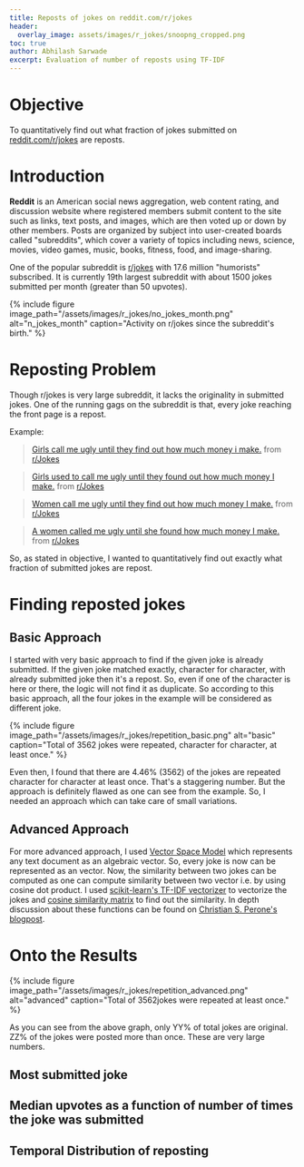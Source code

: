```yaml
---
title: Reposts of jokes on reddit.com/r/jokes
header:
  overlay_image: assets/images/r_jokes/snoopng_cropped.png
toc: true
author: Abhilash Sarwade
excerpt: Evaluation of number of reposts using TF-IDF 
---
```


# Objective

To quantitatively find out what fraction of jokes submitted on [reddit.com/r/jokes](https://www.reddit.com/r/Jokes/) are reposts.

# Introduction

**Reddit** is an American social news aggregation, web content rating, and discussion website where registered members submit content to the site such as links, text posts, and images, which are then voted up or down by other members. Posts are organized by subject into user-created boards called "subreddits", which cover a variety of topics including news, science, movies, video games, music, books, fitness, food, and image-sharing.

One of the popular subreddit is [r/jokes](https://www.reddit.com/r/Jokes/) with 17.6 million "humorists"  subscribed. It is currently 19th largest subreddit with about 1500 jokes submitted per month (greater than 50 upvotes). 

{% include figure image_path="/assets/images/r_jokes/no_jokes_month.png" alt="n_jokes_month" caption="Activity on r/jokes since the subreddit's birth." %}

# Reposting Problem

Though r/jokes is very large subreddit, it lacks the originality in submitted jokes. One of the running gags on the subreddit is that, every joke reaching the front page is a repost. 

Example:

<blockquote class="reddit-card" data-card-created="1578141860"><a href="https://www.reddit.com/r/Jokes/comments/5vt0bn/girls_call_me_ugly_until_they_find_out_how_much/">Girls call me ugly until they find out how much money i make.</a> from <a href="http://www.reddit.com/r/Jokes">r/Jokes</a></blockquote>
<script async src="//embed.redditmedia.com/widgets/platform.js" charset="UTF-8"></script>

<blockquote class="reddit-card" data-card-created="1578141883"><a href="https://www.reddit.com/r/Jokes/comments/aysxx6/girls_used_to_call_me_ugly_until_they_found_out/">Girls used to call me ugly until they found out how much money I make.</a> from <a href="http://www.reddit.com/r/Jokes">r/Jokes</a></blockquote>
<script async src="//embed.redditmedia.com/widgets/platform.js" charset="UTF-8"></script>

<blockquote class="reddit-card" data-card-created="1578141900"><a href="https://www.reddit.com/r/Jokes/comments/bugejh/women_call_me_ugly_until_they_find_out_how_much/">Women call me ugly until they find out how much money I make.</a> from <a href="http://www.reddit.com/r/Jokes">r/Jokes</a></blockquote>
<script async src="//embed.redditmedia.com/widgets/platform.js" charset="UTF-8"></script>

<blockquote class="reddit-card" data-card-created="1578141914"><a href="https://www.reddit.com/r/Jokes/comments/crclls/a_women_called_me_ugly_until_she_found_how_much/">A women called me ugly until she found how much money I make.</a> from <a href="http://www.reddit.com/r/Jokes">r/Jokes</a></blockquote>
<script async src="//embed.redditmedia.com/widgets/platform.js" charset="UTF-8"></script>

So, as stated in objective, I wanted to quantitatively find out exactly what fraction of submitted jokes are repost.  

# Finding reposted jokes

## Basic Approach

I started with very basic approach to find if the given joke is already submitted. If the given joke matched exactly, character for character, with already submitted joke then it's a repost. So, even if one of the character is here or there, the logic will not find it as duplicate. So according to this basic approach, all the four jokes in the example will be considered as different joke.

{% include figure image_path="/assets/images/r_jokes/repetition_basic.png" alt="basic" caption="Total of 3562 jokes were repeated, character for character, at least once." %}

Even then, I found that there are 4.46% (3562) of the jokes are repeated character for character at least once. That's a staggering number. But the approach is definitely flawed as one can see from the example. So, I needed an approach which can take care of small variations.



## Advanced Approach

For more advanced approach, I used [Vector Space Model](https://en.wikipedia.org/wiki/Vector_space_model) which represents any text document as an algebraic vector. So, every joke is now can be represented as an vector. Now, the similarity between two jokes can be computed as one can compute similarity between two vector i.e. by using cosine dot product. 
I used [scikit-learn's TF-IDF vectorizer](https://scikit-learn.org/stable/modules/generated/sklearn.feature_extraction.text.TfidfVectorizer.html) to vectorize the jokes and [cosine similarity matrix](https://scikit-learn.org/stable/modules/generated/sklearn.metrics.pairwise.cosine_similarity.html) to find out the similarity. In depth discussion about these functions can be found on [Christian S. Perone's blogpost](http://blog.christianperone.com/2011/09/machine-learning-text-feature-extraction-tf-idf-part-i/). 

# Onto the Results

{% include figure image_path="/assets/images/r_jokes/repetition_advanced.png" alt="advanced" caption="Total of 3562jokes were repeated at least once." %}

As you can see from the above graph, only YY% of total jokes are original. ZZ% of the jokes were posted more than once. These are very large numbers. 

## Most submitted joke

## Median upvotes as a function of number of times the joke was submitted

## Temporal Distribution of reposting

